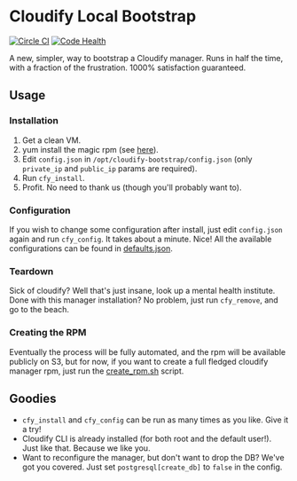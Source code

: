 # Cloudify Local Bootstrap
[![Circle CI](https://circleci.com/gh/mcouthon/cloudify-local-bootstrap/tree/master.svg?style=shield)](https://circleci.com/gh/mcouthon/cloudify-local-bootstrap/tree/master)
[![Code Health](https://landscape.io/github/mcouthon/cloudify-local-bootstrap/master/landscape.svg?style=flat)](https://landscape.io/github/mcouthon/cloudify-local-bootstrap/master)

A new, simpler, way to bootstrap a Cloudify manager.
Runs in half the time, with a fraction of the frustration.
1000% satisfaction guaranteed.

## Usage
### Installation
1. Get a clean VM.
1. yum install the magic rpm (see [here](#creating-the-rpm)).
1. Edit `config.json` in `/opt/cloudify-bootstrap/config.json`
(only `private_ip` and `public_ip` params are required).
1. Run `cfy_install`.
1. Profit. No need to thank us (though you'll probably want to).

### Configuration
If you wish to change some configuration after install, just edit
`config.json` again and run `cfy_config`. It takes about a minute. Nice!
All the available configurations can be found in
[defaults.json](defaults.json).


### Teardown
Sick of cloudify? Well that's just insane, look up a mental health institute.
Done with this manager installation? No problem, just run `cfy_remove`, and go to the
beach.

### Creating the RPM
Eventually the process will be fully automated, and the rpm will be
available publicly on S3, but for now, if you want to create a full
fledged cloudify manager rpm, just run the
[create_rpm.sh](create_rpm.sh) script.


## Goodies
* `cfy_install` and `cfy_config` can be run as many times as you like.
Give it a try!
* Cloudify CLI is already installed (for both root and the default
user!). Just like that. Because we like you.
* Want to reconfigure the manager, but don't want to drop the DB?
We've got you covered. Just set `postgresql[create_db]` to `false`
in the config.
